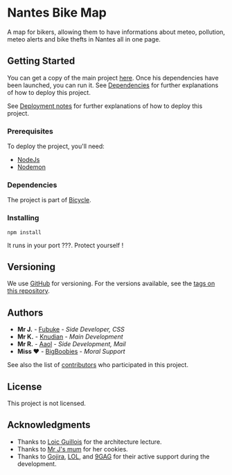 # Nantes Bike Map
A map for bikers, allowing them to have informations about meteo, pollution, meteo alerts and bike thefts in Nantes all in one page.

## Getting Started

You can get a copy of the main project [here](https://github.com/Knudian/bicycle/).
Once his dependencies have been launched, you can run it.
See [Dependencies](#Dependencies) for further explanations of how to deploy this project.

See [Deployment notes](#Installing) for further explanations of how to deploy this project.

### Prerequisites

To deploy the project, you'll need:
- [NodeJs](https://nodejs.org/)
- [Nodemon](https://nodemon.io/)

### Dependencies

The project is part of [Bicycle](https://github.com/Knudian/bicycle/).

### Installing

```shell
npm install
```

It runs in your port ???. Protect yourself !

## Versioning

We use [GitHub](http://github.com/) for versioning. 
For the versions available, see the [tags on this repository](https://github.com/bicycle/tags). 

## Authors

* **Mr J.** - [Fubuke](https://github.com/Fubuke)   - *Side Developer, CSS* 
* **Mr K.** - [Knudian](https://github.com/Knudian) - *Main Development*
* **Mr R.** - [Aaol](https://github.com/Aaol)       - *Side Development, Mail*
* **Miss ♥** - [BigBoobies](https://thatsnotanadress.com) - *Moral Support*

See also the list of [contributors](https://github.com/your/project/contributors) who participated in this project.

## License

This project is not licensed.

## Acknowledgments

* Thanks to [Loic Guillois](http://fitlab.fr) for the architecture lecture.
* Thanks to [Mr J's mum](http://orteil.dashnet.org/cookieclicker/) for her cookies.
* Thanks to [Gojira](http://www.gojira-music.com/), [LOL](https://go.twitch.tv/ogaminglol), and [9GAG](http://9gag.com) for their active support during the development.
